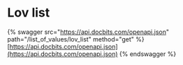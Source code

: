 # Lov list

{% swagger src="https://api.docbits.com/openapi.json" path="/list_of_values/lov_list" method="get" %}
[https://api.docbits.com/openapi.json](https://api.docbits.com/openapi.json)
{% endswagger %}
